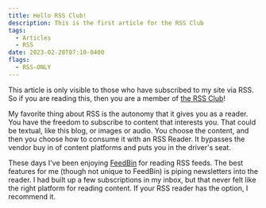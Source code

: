 ```yaml
---
title: Hello RSS Club!
description: This is the first article for the RSS Club
tags:
  - Articles
  - RSS
date: 2023-02-28T07:10-0400
flags:
  - RSS-ONLY
---
```


This article is only visible to those who have subscribed to my site via RSS. So
if you are reading this, then you are a member of
[the RSS Club](https://daverupert.com/rss-club/)!

My favorite thing about RSS is the autonomy that it gives you as a reader. You
have the freedom to subscribe to content that interests you. That could be
textual, like this blog, or images or audio. You choose the content, and then
you choose how to consume it with an RSS Reader. It bypasses the vendor buy in
of content platforms and puts you in the driver's seat.

These days I've been enjoying [FeedBin](https://feedbin.com) for reading RSS
feeds. The best features for me (though not unique to FeedBin) is piping
newsletters into the reader. I had built up a few subscriptions in my inbox, but
that never felt like the right platform for reading content. If your RSS reader
has the option, I recommend it.
